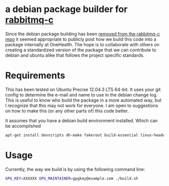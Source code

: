 # a debian package builder for [rabbitmq-c](https://github.com/alanxz/rabbitmq-c)

Since the debian package building has been [removed from the rabbitmq-c repo](https://github.com/alanxz/rabbitmq-c/commit/a5749657ee7571788d74702969f69cd37616c6dd) it seemed appropriate to publicly post how we build this code into a package internally at OneHealth. The hope is to collaborate with others on creating a standardized version of the package that we can contribute to debian and ubuntu alike that follows the project specific standards.


# Requirements

This has been tested on Ubuntu Precise 12.04.3 LTS 64-bit.
It uses your git config to determine the e-mail and name to use in the debian change log. This is useful to know who build the package in a more automated way, but I recognize that this may not work for everyone. I am open to suggestions on how to make this (or any other parts of) this code better.

It assumes that you have a debian build environment installed. Which can be accomplished

````` bash
apt-get install devscripts dh-make fakeroot build-essential linux-headers-`uname -r` git-buildpackage
`````

# Usage

Currently, the way we build is by using the following command line:

````` bash
GPG_KEY=XXXXXX GPG_MAINTAINER=gpgkey@example.com ./build.sh
`````

